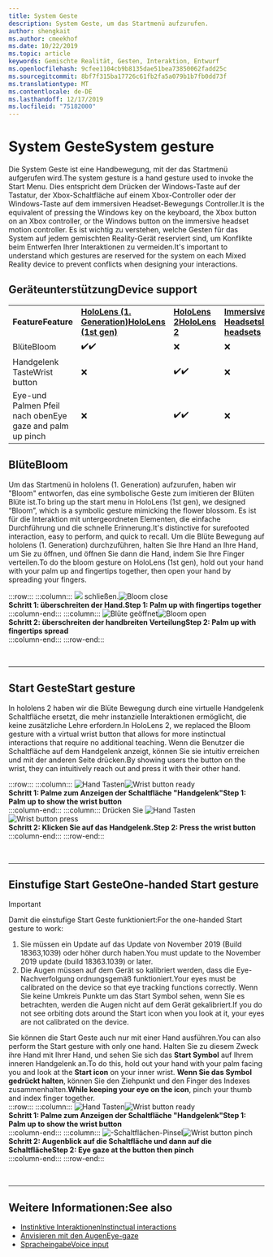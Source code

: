 ```yaml
---
title: System Geste
description: System Geste, um das Startmenü aufzurufen.
author: shengkait
ms.author: cmeekhof
ms.date: 10/22/2019
ms.topic: article
keywords: Gemischte Realität, Gesten, Interaktion, Entwurf
ms.openlocfilehash: 9cfee1104cb9b8135dae51bea73850062fadd25c
ms.sourcegitcommit: 8bf7f315ba17726c61fb2fa5a079b1b7fb0dd73f
ms.translationtype: MT
ms.contentlocale: de-DE
ms.lasthandoff: 12/17/2019
ms.locfileid: "75182000"
---
```

# <a name="system-gesture"></a><span data-ttu-id="ca683-104">System Geste</span><span class="sxs-lookup"><span data-stu-id="ca683-104">System gesture</span></span>

<span data-ttu-id="ca683-105">Die System Geste ist eine Handbewegung, mit der das Startmenü aufgerufen wird.</span><span class="sxs-lookup"><span data-stu-id="ca683-105">The system gesture is a hand gesture used to invoke the Start Menu.</span></span> <span data-ttu-id="ca683-106">Dies entspricht dem Drücken der Windows-Taste auf der Tastatur, der Xbox-Schaltfläche auf einem Xbox-Controller oder der Windows-Taste auf dem immersiven Headset-Bewegungs Controller.</span><span class="sxs-lookup"><span data-stu-id="ca683-106">It is the equivalent of pressing the Windows key on the keyboard, the Xbox button on an Xbox controller, or the Windows button on the immersive headset motion controller.</span></span> <span data-ttu-id="ca683-107">Es ist wichtig zu verstehen, welche Gesten für das System auf jedem gemischten Reality-Gerät reserviert sind, um Konflikte beim Entwerfen Ihrer Interaktionen zu vermeiden.</span><span class="sxs-lookup"><span data-stu-id="ca683-107">It's important to understand which gestures are reserved for the system on each Mixed Reality device to prevent conflicts when designing your interactions.</span></span>

## <a name="device-support"></a><span data-ttu-id="ca683-108">Geräteunterstützung</span><span class="sxs-lookup"><span data-stu-id="ca683-108">Device support</span></span>

<table>
    <colgroup>
    <col width="25%" />
    <col width="25%" />
    <col width="25%" />
    <col width="25%" />
    </colgroup>
    <tr>
        <td><span data-ttu-id="ca683-109"><strong>Feature</strong></span><span class="sxs-lookup"><span data-stu-id="ca683-109"><strong>Feature</strong></span></span></td>
        <td><span data-ttu-id="ca683-110"><a href="hololens-hardware-details.md"><strong>HoloLens (1. Generation)</strong></a></span><span class="sxs-lookup"><span data-stu-id="ca683-110"><a href="hololens-hardware-details.md"><strong>HoloLens (1st gen)</strong></a></span></span></td>
        <td><span data-ttu-id="ca683-111"><a href="https://docs.microsoft.com/hololens/hololens2-hardware"><strong>HoloLens 2</strong></span><span class="sxs-lookup"><span data-stu-id="ca683-111"><a href="https://docs.microsoft.com/hololens/hololens2-hardware"><strong>HoloLens 2</strong></span></span></td>
        <td><span data-ttu-id="ca683-112"><a href="immersive-headset-hardware-details.md"><strong>Immersive Headsets</strong></a></span><span class="sxs-lookup"><span data-stu-id="ca683-112"><a href="immersive-headset-hardware-details.md"><strong>Immersive headsets</strong></a></span></span></td>
    </tr>
     <tr>
        <td><span data-ttu-id="ca683-113">Blüte</span><span class="sxs-lookup"><span data-stu-id="ca683-113">Bloom</span></span></td>
        <td><span data-ttu-id="ca683-114">✔️</span><span class="sxs-lookup"><span data-stu-id="ca683-114">✔️</span></span></td>
        <td>❌</td>
        <td>❌</td>
    </tr>
     <tr>
        <td><span data-ttu-id="ca683-115">Handgelenk Taste</span><span class="sxs-lookup"><span data-stu-id="ca683-115">Wrist button</span></span></td>
        <td>❌</td>
        <td><span data-ttu-id="ca683-116">✔️</span><span class="sxs-lookup"><span data-stu-id="ca683-116">✔️</span></span></td>
        <td>❌</td>
    </tr>
    <tr>
        <td><span data-ttu-id="ca683-117">Eye-und Palmen Pfeil nach oben</span><span class="sxs-lookup"><span data-stu-id="ca683-117">Eye gaze and palm up pinch</span></span></td>
        <td>❌</td>
        <td><span data-ttu-id="ca683-118">✔️</span><span class="sxs-lookup"><span data-stu-id="ca683-118">✔️</span></span></td>
        <td>❌</td>
    </tr>
</table>

## <a name="bloom"></a><span data-ttu-id="ca683-119">Blüte</span><span class="sxs-lookup"><span data-stu-id="ca683-119">Bloom</span></span>
<span data-ttu-id="ca683-120">Um das Startmenü in hololens (1. Generation) aufzurufen, haben wir "Bloom" entworfen, das eine symbolische Geste zum imitieren der Blüten Blüte ist.</span><span class="sxs-lookup"><span data-stu-id="ca683-120">To bring up the start menu in HoloLens (1st gen), we designed “Bloom”, which is a symbolic gesture mimicking the flower blossom.</span></span> <span data-ttu-id="ca683-121">Es ist für die Interaktion mit untergeordneten Elementen, die einfache Durchführung und die schnelle Erinnerung.</span><span class="sxs-lookup"><span data-stu-id="ca683-121">It's distinctive for surefooted interaction, easy to perform, and quick to recall.</span></span> <span data-ttu-id="ca683-122">Um die Blüte Bewegung auf hololens (1. Generation) durchzuführen, halten Sie Ihre Hand an Ihre Hand, um Sie zu öffnen, und öffnen Sie dann die Hand, indem Sie Ihre Finger verteilen.</span><span class="sxs-lookup"><span data-stu-id="ca683-122">To do the bloom gesture on HoloLens (1st gen), hold out your hand with your palm up and fingertips together, then open your hand by spreading your fingers.</span></span>

:::row:::
    :::column:::
        <span data-ttu-id="ca683-123">![](images/bloom-close.png) schließen.</span><span class="sxs-lookup"><span data-stu-id="ca683-123">![Bloom close](images/bloom-close.png)</span></span><br>
        <span data-ttu-id="ca683-124">**Schritt 1: überschreiten der Hand.**</span><span class="sxs-lookup"><span data-stu-id="ca683-124">**Step 1: Palm up with fingertips together**</span></span><br>
    :::column-end:::
    :::column:::
        <span data-ttu-id="ca683-125">![Blüte geöffnet](images/bloom-open.png)</span><span class="sxs-lookup"><span data-stu-id="ca683-125">![Bloom open](images/bloom-open.png)</span></span><br>
        <span data-ttu-id="ca683-126">**Schritt 2: überschreiten der handbreiten Verteilung**</span><span class="sxs-lookup"><span data-stu-id="ca683-126">**Step 2: Palm up with fingertips spread**</span></span><br>
    :::column-end:::
:::row-end:::

<br>

---

## <a name="start-gesture"></a><span data-ttu-id="ca683-127">Start Geste</span><span class="sxs-lookup"><span data-stu-id="ca683-127">Start gesture</span></span>
<span data-ttu-id="ca683-128">In hololens 2 haben wir die Blüte Bewegung durch eine virtuelle Handgelenk Schaltfläche ersetzt, die mehr instanzielle Interaktionen ermöglicht, die keine zusätzliche Lehre erfordern.</span><span class="sxs-lookup"><span data-stu-id="ca683-128">In HoloLens 2, we replaced the Bloom gesture with a virtual wrist button that allows for more instinctual interactions that require no additional teaching.</span></span> <span data-ttu-id="ca683-129">Wenn die Benutzer die Schaltfläche auf dem Handgelenk anzeigt, können Sie sie intuitiv erreichen und mit der anderen Seite drücken.</span><span class="sxs-lookup"><span data-stu-id="ca683-129">By showing users the button on the wrist, they can intuitively reach out and press it with their other hand.</span></span>

:::row:::
    :::column:::
        <span data-ttu-id="ca683-130">![Hand Tasten](images/wrist-button-ready.png)</span><span class="sxs-lookup"><span data-stu-id="ca683-130">![Wrist button ready](images/wrist-button-ready.png)</span></span><br>
        <span data-ttu-id="ca683-131">**Schritt 1: Palme zum Anzeigen der Schaltfläche "Handgelenk"**</span><span class="sxs-lookup"><span data-stu-id="ca683-131">**Step 1: Palm up to show the wrist button**</span></span><br>
    :::column-end:::
    :::column:::
        <span data-ttu-id="ca683-132">Drücken Sie ![Hand Tasten](images/wrist-button-press.png)</span><span class="sxs-lookup"><span data-stu-id="ca683-132">![Wrist button press](images/wrist-button-press.png)</span></span><br>
        <span data-ttu-id="ca683-133">**Schritt 2: Klicken Sie auf das Handgelenk.**</span><span class="sxs-lookup"><span data-stu-id="ca683-133">**Step 2: Press the wrist button**</span></span><br>
    :::column-end:::
:::row-end:::

<br>

---


## <a name="one-handed-start-gesture"></a><span data-ttu-id="ca683-134">Einstufige Start Geste</span><span class="sxs-lookup"><span data-stu-id="ca683-134">One-handed Start gesture</span></span>

> [!IMPORTANT]
> <span data-ttu-id="ca683-135">Damit die einstufige Start Geste funktioniert:</span><span class="sxs-lookup"><span data-stu-id="ca683-135">For the one-handed Start gesture to work:</span></span>
>
> 1. <span data-ttu-id="ca683-136">Sie müssen ein Update auf das Update von November 2019 (Build 18363,1039) oder höher durch haben.</span><span class="sxs-lookup"><span data-stu-id="ca683-136">You must update to the November 2019 update (build 18363.1039) or later.</span></span>
> 1. <span data-ttu-id="ca683-137">Die Augen müssen auf dem Gerät so kalibriert werden, dass die Eye-Nachverfolgung ordnungsgemäß funktioniert.</span><span class="sxs-lookup"><span data-stu-id="ca683-137">Your eyes must be calibrated on the device so that eye tracking functions correctly.</span></span> <span data-ttu-id="ca683-138">Wenn Sie keine Umkreis Punkte um das Start Symbol sehen, wenn Sie es betrachten, werden die Augen nicht auf dem Gerät gekalibriert.</span><span class="sxs-lookup"><span data-stu-id="ca683-138">If you do not see orbiting dots around the Start icon when you look at it, your eyes are not calibrated on the device.</span></span>

<span data-ttu-id="ca683-139">Sie können die Start Geste auch nur mit einer Hand ausführen.</span><span class="sxs-lookup"><span data-stu-id="ca683-139">You can also perform the Start gesture with only one hand.</span></span> <span data-ttu-id="ca683-140">Halten Sie zu diesem Zweck ihre Hand mit Ihrer Hand, und sehen Sie sich das **Start Symbol** auf Ihrem inneren Handgelenk an.</span><span class="sxs-lookup"><span data-stu-id="ca683-140">To do this, hold out your hand with your palm facing you and look at the **Start icon** on your inner wrist.</span></span> <span data-ttu-id="ca683-141">**Wenn Sie das Symbol gedrückt halten**, können Sie den Ziehpunkt und den Finger des Indexes zusammenhalten.</span><span class="sxs-lookup"><span data-stu-id="ca683-141">**While keeping your eye on the icon**, pinch your thumb and index finger together.</span></span><br>
:::row:::
    :::column:::
        <span data-ttu-id="ca683-142">![Hand Tasten](images/wrist-button-ready.png)</span><span class="sxs-lookup"><span data-stu-id="ca683-142">![Wrist button ready](images/wrist-button-ready.png)</span></span><br>
        <span data-ttu-id="ca683-143">**Schritt 1: Palme zum Anzeigen der Schaltfläche "Handgelenk"**</span><span class="sxs-lookup"><span data-stu-id="ca683-143">**Step 1: Palm up to show the wrist button**</span></span><br>
    :::column-end:::
    :::column:::
        <span data-ttu-id="ca683-144">![-Schaltflächen-Pinsel](images/wrist-button-pinch.png)</span><span class="sxs-lookup"><span data-stu-id="ca683-144">![Wrist button pinch](images/wrist-button-pinch.png)</span></span><br>
        <span data-ttu-id="ca683-145">**Schritt 2: Augenblick auf die Schaltfläche und dann auf die Schaltfläche**</span><span class="sxs-lookup"><span data-stu-id="ca683-145">**Step 2: Eye gaze at the button then pinch**</span></span><br>
    :::column-end:::
:::row-end:::

<br>

---

## <a name="see-also"></a><span data-ttu-id="ca683-146">Weitere Informationen:</span><span class="sxs-lookup"><span data-stu-id="ca683-146">See also</span></span>

* [<span data-ttu-id="ca683-147">Instinktive Interaktionen</span><span class="sxs-lookup"><span data-stu-id="ca683-147">Instinctual interactions</span></span>](interaction-fundamentals.md)
* [<span data-ttu-id="ca683-148">Anvisieren mit den Augen</span><span class="sxs-lookup"><span data-stu-id="ca683-148">Eye-gaze</span></span>](eye-tracking.md)
* [<span data-ttu-id="ca683-149">Spracheingabe</span><span class="sxs-lookup"><span data-stu-id="ca683-149">Voice input</span></span>](voice-input.md)
